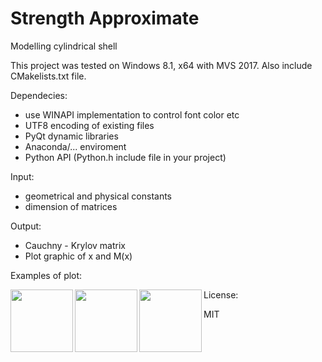# Strength Approximate

Modelling cylindrical shell

This project was tested on Windows 8.1, x64 with MVS 2017.
Also include CMakelists.txt file.

Dependecies:

- use WINAPI implementation to control font color etc
- UTF8 encoding of existing files
- PyQt dynamic libraries
- Anaconda/... enviroment
- Python API (Python.h include file in your project)

Input:

- geometrical and physical constants
- dimension of matrices

Output:

- Cauchny - Krylov matrix
- Plot graphic of x and M(x)

Examples of plot:

<a href="url"><img src="https://github.com/NuclearRazor/strength_approximate/blob/master/common/img/fig_max.png" align="left" height="100">
</a>


<a href="url"><img src="https://github.com/NuclearRazor/strength_approximate/blob/master/common/img/fig_osc.png" align="left" height="100">
</a>

<a href="url"><img src="https://github.com/NuclearRazor/strength_approximate/blob/master/common/img/fig_sec.png" align="left" height="100">
</a>

License:

MIT
